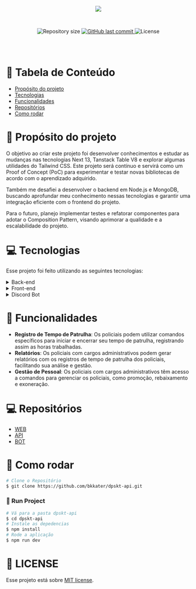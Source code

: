 <p align="center">
   <img src=".github/mockup.png" />
</p>

<br />

<p align="center">	
  
  <img alt="Repository size" src="https://img.shields.io/github/repo-size/bkkater/dpskt-web?color=6CBAD9&style=for-the-badge">

  <a href="https://github.com/bkkater/dpskt-web/commits/master">
    <img alt="GitHub last commit" src="https://img.shields.io/github/last-commit/bkkater/dpskt-web?color=6CBAD9&style=for-the-badge">
  </a> 
  
  <img alt="License" src="https://img.shields.io/badge/license-MIT-6CBAD9?style=for-the-badge">
</p>

<br />
<br />


# :pushpin: Tabela de Conteúdo

* [Propósito do projeto](#closed_book-propósito-do-projeto)
* [Tecnologias](#computer-tecnologias)
* [Funcionalidades](#rocket-funcionalidades)
* [Repositórios](#computer-repositórios)
* [Como rodar](#construction_worker-como-rodar)

# :closed_book: Propósito do projeto

O objetivo ao criar este projeto foi desenvolver conhecimentos e estudar as mudanças nas tecnologias Next 13, Tanstack Table V8 e explorar algumas utilidades do Tailwind CSS. Este projeto será contínuo e servirá como um Proof of Concept (PoC) para experimentar e testar novas bibliotecas de acordo com o aprendizado adquirido. 

Também me desafiei a desenvolver o backend em Node.js e MongoDB, buscando aprofundar meu conhecimento nessas tecnologias e garantir uma integração eficiente com o frontend do projeto.

Para o futuro, planejo implementar testes e refatorar componentes para adotar o Composition Pattern, visando aprimorar a qualidade e a escalabilidade do projeto.


# :computer: Tecnologias

Esse projeto foi feito utilizando as seguintes tecnologias:
<details>
  <summary>Back-end</summary>

-   [Express](https://expressjs.com/)
-   [Mongoose](https://mongoosejs.com/)

</details>

<details>
  <summary>Front-end</summary>

-   [React](https://pt-br.reactjs.org/)
-   [Next.js](https://nextjs.org/)
-   [Tailwind CSS](https://tailwindcss.com/)
-   [Next-Auth](https://next-auth.js.org/)
-   [React Hook Form](https://react-hook-form.com/)
-   [Axios](https://www.npmjs.com/package/axios)
-   [Date-fns](https://date-fns.org/)
-   [Yup](https://www.npmjs.com/package/yup)
-   [Ant Design (Antd)](https://ant.design/)

</details>

<details>
  <summary>Discord Bot</summary>

-   [Discord.js](https://discord.js.org/)

</details>

# :rocket: Funcionalidades

- **Registro de Tempo de Patrulha**: Os policiais podem utilizar comandos específicos para iniciar e encerrar seu tempo de patrulha, registrando assim as horas trabalhadas.
- **Relatórios**: Os policiais com cargos administrativos podem gerar relatórios com os registros de tempo de patrulha dos policiais, facilitando sua análise e gestão.
- **Gestão de Pessoal**: Os policiais com cargos administrativos têm acesso a comandos para gerenciar os policiais, como promoção, rebaixamento e exoneração.

# :computer: Repositórios
-   [WEB](https://github.com/bkkater/dpskt-web)
-   [API](https://github.com/bkkater/dpskt-api)
-   [BOT](https://github.com/bkkater/dpskt-bot)

# :construction_worker: Como rodar
```bash
# Clone o Repositório
$ git clone https://github.com/bkkater/dpskt-api.git
```

### 📱 Run Project

```bash
# Vá para a pasta dpskt-api
$ cd dpskt-api
# Instale as depedencias
$ npm install
# Rode a aplicação
$ npm run dev
```

# :closed_book: LICENSE

Esse projeto está sobre [MIT license](./LICENSE).
